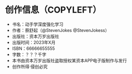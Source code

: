 

<!--
 * @version:
 * @Author:  StevenJokess（蔡舒起） https://github.com/StevenJokess
 * @Date: 2023-04-03 02:26:28
 * @LastEditors:  StevenJokess（蔡舒起） https://github.com/StevenJokess
 * @LastEditTime: 2023-04-03 02:38:01
 * @Description:
 * @Help me: 如有帮助，请赞助，失业3年了。![支付宝收款码](https://github.com/StevenJokess/d2rl/blob/master/img/%E6%94%B6.jpg)
 * @TODO::
 * @Reference:
-->
# 创作信息（COPYLEFT）

- 书名：动手学深度强化学习
- 作者：蔡舒起（@StevenJokes @StevenJokess）
- 出版社：资本万岁出版社
- 出版时间：2023年X月
- ISBN：66666655555
- 字数：？？？千字
- 本书由资本万岁出版社盗取授权某资本APP电子版制作与发行
- 创作所得·侵创必究

[1]: https://www.dedao.cn/ebook/reader?id=jbPz5VvneQEmdz9Gl2qMDkY4B6x7PWPK5P0XoJLvryOK1Z8NRajbVgAp5OmY2QX7
